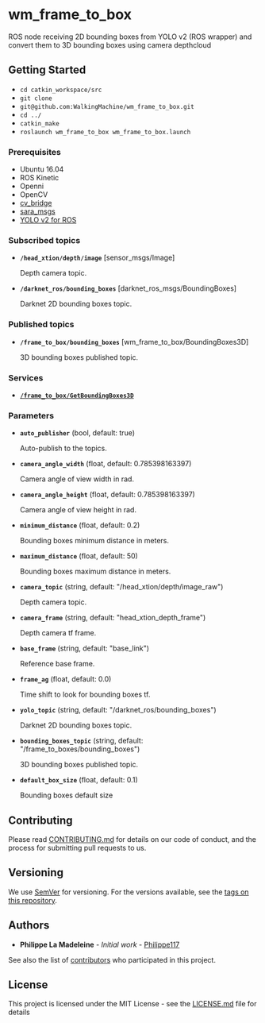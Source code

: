 # wm_frame_to_box

ROS node receiving 2D bounding boxes from YOLO v2 (ROS wrapper) and convert them to 3D bounding boxes using camera depthcloud

## Getting Started

* ```cd catkin_workspace/src```    
* ```git clone```  
* ```git@github.com:WalkingMachine/wm_frame_to_box.git```    
* ```cd ../```      
* ```catkin_make```
* ```roslaunch wm_frame_to_box wm_frame_to_box.launch```

### Prerequisites

* Ubuntu 16.04
* ROS Kinetic
* Openni
* OpenCV
* [cv_bridge](http://wiki.ros.org/cv_bridge)
* [sara_msgs](https://github.com/WalkingMachine/sara_msgs)
* [YOLO v2 for ROS](https://github.com/WalkingMachine/darknet_ros)


### Subscribed topics

* **`/head_xtion/depth/image`** [sensor_msgs/Image]

	Depth camera topic.

* **`/darknet_ros/bounding_boxes`** [darknet_ros_msgs/BoundingBoxes]

	Darknet 2D bounding boxes topic.

### Published topics

* **`/frame_to_box/bounding_boxes`** [wm_frame_to_box/BoundingBoxes3D]

	3D bounding boxes published topic.

### Services
* **[`/frame_to_box/GetBoundingBoxes3D`](https://github.com/WalkingMachine/wm_frame_to_box/blob/master/srv/GetBoundingBoxes3D.srv)**



### Parameters
* **`auto_publisher`** (bool, default: true)

	Auto-publish to the topics.

* **`camera_angle_width`** (float, default: 0.785398163397)

	Camera angle of view width in rad.

* **`camera_angle_height`** (float, default: 0.785398163397)

	Camera angle of view height in rad.

* **`minimum_distance`** (float, default: 0.2)

	Bounding boxes minimum distance in meters.

* **`maximum_distance`** (float, default: 50)

	Bounding boxes maximum distance in meters.

* **`camera_topic`** (string, default: "/head_xtion/depth/image_raw")

	Depth camera topic.

* **`camera_frame`** (string, default: "head_xtion_depth_frame")

	Depth camera tf frame.

* **`base_frame`** (string, default: "base_link")

	Reference base frame.

* **`frame_ag`** (float, default: 0.0)

	Time shift to look for bounding boxes tf.

* **`yolo_topic`** (string, default: "/darknet_ros/bounding_boxes")

	Darknet 2D bounding boxes topic.

* **`bounding_boxes_topic`** (string, default: "/frame_to_boxes/bounding_boxes")

	3D bounding boxes published topic.

* **`default_box_size`** (float, default: 0.1)

	Bounding boxes default size


## Contributing

Please read [CONTRIBUTING.md](https://gist.github.com/JeffCousineau/5ddad03418b09750e2a4afcb198b50e1) for details on our code of conduct, and the process for submitting pull requests to us.

## Versioning

We use [SemVer](http://semver.org/) for versioning. For the versions available, see the [tags on this repository](https://github.com/WalkingMachine/wm_frame_to_box/tags).

## Authors

* **Philippe La Madeleine** - *Initial work* - [Philippe117](https://github.com/Philippe117)

See also the list of [contributors](https://github.com/walkingmachine/wm_frame_to_box/contributors) who participated in this project.

## License

This project is licensed under the MIT License - see the [LICENSE.md](LICENSE.md) file for details
